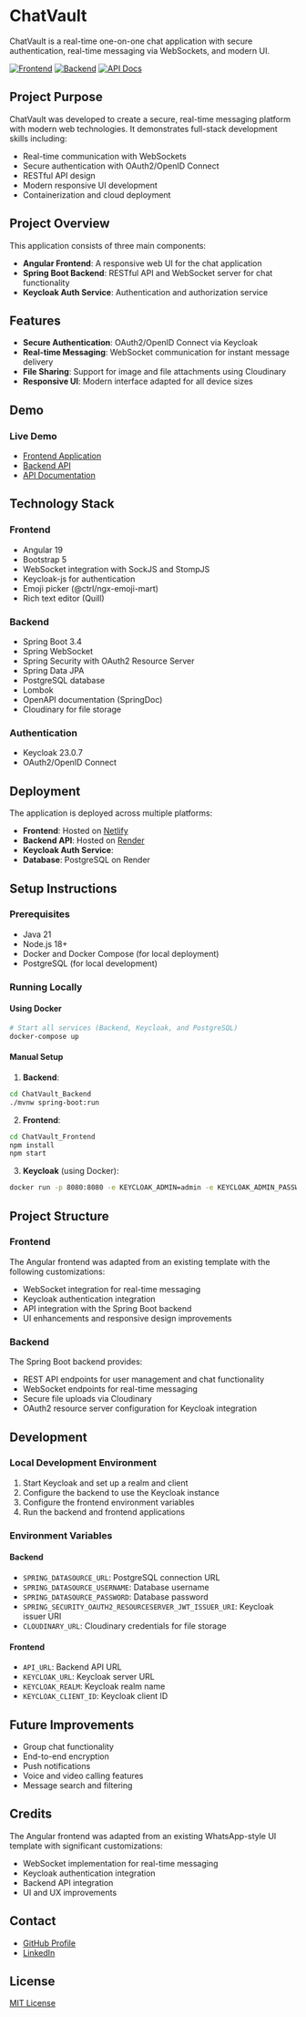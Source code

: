 # ChatVault

ChatVault is a real-time one-on-one chat application with secure authentication, real-time messaging via WebSockets, and modern UI.

[![Frontend](https://img.shields.io/badge/Frontend-Netlify-00C7B7)](https://chat-vault-app.netlify.app)
[![Backend](https://img.shields.io/badge/Backend-Render-46E3B7)](https://chatvault-backend.onrender.com)
[![API Docs](https://img.shields.io/badge/API-Swagger-85EA2D)](https://chatvault-backend.onrender.com/swagger-ui.html)

## Project Purpose

ChatVault was developed to create a secure, real-time messaging platform with modern web technologies. It demonstrates full-stack development skills including:
- Real-time communication with WebSockets
- Secure authentication with OAuth2/OpenID Connect
- RESTful API design
- Modern responsive UI development
- Containerization and cloud deployment

## Project Overview

This application consists of three main components:
- **Angular Frontend**: A responsive web UI for the chat application
- **Spring Boot Backend**: RESTful API and WebSocket server for chat functionality
- **Keycloak Auth Service**: Authentication and authorization service

## Features

- **Secure Authentication**: OAuth2/OpenID Connect via Keycloak
- **Real-time Messaging**: WebSocket communication for instant message delivery
- **File Sharing**: Support for image and file attachments using Cloudinary
- **Responsive UI**: Modern interface adapted for all device sizes

## Demo

### Live Demo
- [Frontend Application](https://chat-vault-app.netlify.app)
- [Backend API](https://chatvault-backend.onrender.com)
- [API Documentation](https://chatvault-backend.onrender.com/swagger-ui.html)

## Technology Stack

### Frontend
- Angular 19
- Bootstrap 5
- WebSocket integration with SockJS and StompJS
- Keycloak-js for authentication
- Emoji picker (@ctrl/ngx-emoji-mart)
- Rich text editor (Quill)

### Backend
- Spring Boot 3.4
- Spring WebSocket
- Spring Security with OAuth2 Resource Server
- Spring Data JPA
- PostgreSQL database
- Lombok
- OpenAPI documentation (SpringDoc)
- Cloudinary for file storage

### Authentication
- Keycloak 23.0.7
- OAuth2/OpenID Connect

## Deployment

The application is deployed across multiple platforms:

- **Frontend**: Hosted on [Netlify](https://chat-vault-app.netlify.app)
- **Backend API**: Hosted on [Render](https://chatvault-backend.onrender.com)
- **Keycloak Auth Service**: 
- **Database**: PostgreSQL on Render

## Setup Instructions

### Prerequisites
- Java 21
- Node.js 18+
- Docker and Docker Compose (for local deployment)
- PostgreSQL (for local development)

### Running Locally

#### Using Docker
```bash
# Start all services (Backend, Keycloak, and PostgreSQL)
docker-compose up
```

#### Manual Setup

1. **Backend**:
```bash
cd ChatVault_Backend
./mvnw spring-boot:run
```

2. **Frontend**:
```bash
cd ChatVault_Frontend
npm install
npm start
```

3. **Keycloak** (using Docker):
```bash
docker run -p 8080:8080 -e KEYCLOAK_ADMIN=admin -e KEYCLOAK_ADMIN_PASSWORD=admin quay.io/keycloak/keycloak:23.0.7 start-dev
```

## Project Structure

### Frontend
The Angular frontend was adapted from an existing template with the following customizations:
- WebSocket integration for real-time messaging
- Keycloak authentication integration
- API integration with the Spring Boot backend
- UI enhancements and responsive design improvements

### Backend
The Spring Boot backend provides:
- REST API endpoints for user management and chat functionality
- WebSocket endpoints for real-time messaging
- Secure file uploads via Cloudinary
- OAuth2 resource server configuration for Keycloak integration

## Development

### Local Development Environment
1. Start Keycloak and set up a realm and client
2. Configure the backend to use the Keycloak instance
3. Configure the frontend environment variables
4. Run the backend and frontend applications

### Environment Variables

#### Backend
- `SPRING_DATASOURCE_URL`: PostgreSQL connection URL
- `SPRING_DATASOURCE_USERNAME`: Database username
- `SPRING_DATASOURCE_PASSWORD`: Database password
- `SPRING_SECURITY_OAUTH2_RESOURCESERVER_JWT_ISSUER_URI`: Keycloak issuer URI
- `CLOUDINARY_URL`: Cloudinary credentials for file storage

#### Frontend
- `API_URL`: Backend API URL
- `KEYCLOAK_URL`: Keycloak server URL
- `KEYCLOAK_REALM`: Keycloak realm name
- `KEYCLOAK_CLIENT_ID`: Keycloak client ID

## Future Improvements
- Group chat functionality
- End-to-end encryption
- Push notifications
- Voice and video calling features
- Message search and filtering

## Credits
The Angular frontend was adapted from an existing WhatsApp-style UI template with significant customizations:
- WebSocket implementation for real-time messaging
- Keycloak authentication integration
- Backend API integration
- UI and UX improvements

## Contact
- [GitHub Profile](https://github.com/Ansh2099)
- [LinkedIn](https://linkedin.com/in/anshpreet-singh-03855a31a)

## License
[MIT License](LICENSE)
